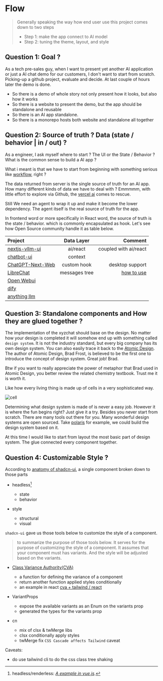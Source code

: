 # Flow

> Generally speaking the way how end user use this project comes down to two steps
>
> - Step 1: make the app connect to AI model
> - Step 2: tuning the theme, layout, and style

## Question 1: Goal ?

As a tech pre-sales guy, when I want to present yet another AI application or just a AI chat demo for our customers, I don't want to start from scratch. Picking-up a github project, evaluate and decide. At last couple of hours later the demo is done.

- So there is a demo of whole story not only present how it looks, but also how it works
- So there is a website to present the demo, but the app should be standalone and reusable
- So there is an AI app standalone.
- So there is a monorepo hosts both website and standalone all together

## Question 2: Source of truth ? Data (state / behavior | in / out) ?

As a engineer, I ask myself where to start ? The UI or the State / Behavior ? What is the common sense to build a AI app ?

What i meant is that we have to start from beginning with something serious like [workflow](https://github.com/open-webui/open-webui/blob/main/docs/README.md), right ?

The data returned from server is the single source of truth for an AI app. How many different kinds of data we have to deal with ? Emmmmm, with little effort to explore via Github, the [vercel ai](https://sdk.vercel.ai/docs/introduction) comes to rescue.

Still We need an agent to wrap it up and make it become the lower dependency. The agent itself is the real source of truth for the app.

In frontend word or more specifically in React word, the source of truth is the state / behavior. which is commonly encapsulated as hook. Let's see how Open Source community handle it as table below.

| Project              | Data Layer | Comment |
| :---------------- | :------: | ----: |
| [nextjs-vllm-ui](https://github.com/yoziru/nextjs-vllm-ui)       |   ai/react   | coupled with ai/react |
| [chatbot-ui](https://github.com/mckaywrigley/chatbot-ui)       |   context   |  |
| [ChatGPT-Next-Web](https://github.com/ChatGPTNextWeb/ChatGPT-Next-Web)       |  custom hook    | desktop support |
| [LibreChat](https://github.com/danny-avila/LibreChat)       |    messages tree  | [how to use](https://www.librechat.ai/docs/local/npm) |
| [Open Webui](https://github.com/open-webui/open-webui3)       |     |  |
| [dify](https://github.com/langgenius/dify)       |     |  |
| [anything llm](https://github.com/Mintplex-Labs/anything-llm)       |     |  |

## Question 3: Standalone components and How they are glued together ?

The implementation of the xyzchat should base on the design.  No matter how your design is completed it will somehow end up with something called `design system`. It is not the industry standard, but every big company has its own design system. You can also easily trace it back to the [Atomic Design](https://atomicdesign.bradfrost.com/table-of-contents/). The author of Atomic Design, Brad Frost, is believed to be the first one to introduce the concept of design system. Great job! Brad.

Btw if you want to really appreciate the power of metaphor that Brad used in Atomic Design, you better review the related chemistry textbook. Trust me it is worth it.

Like how every living thing is made up of cells in a very sophisticated way.

![cell](https://cdn.britannica.com/03/114903-050-502CFE8D/Cutaway-drawing-cell.jpg)

Determining what design system is made of is never a easy job. However it is where the fun begins right?  Just give it a try. Besides you never start from scratch. There are many tools out there for you. Many wonderful design systems are open sourced. Take [polaris](https://polaris.shopify.com/getting-started) for example, we could build the design system based on it.

At this time I would like to start from layout the most basic part of design system. The glue connected every component together.

## Question 4: Customizable Style ?

According to [anatomy of shadcn-ui](https://manupa.dev/blog/anatomy-of-shadcn-ui), a single component broken down to those parts

- headless[^headless/renderless]
  - state
  - behavior

- style
  - structural
  - visual

`shadcn-ui` gave us those tools below to customize the style of a component.

> to summarize the purpose of those tools below. It serves for the purpose of customizing the style of a component. It assumes that your component must has variants. And the style will be adjusted based on the variants.

- [Class Variance Authority(CVA)](https://cva.style/docs)
  - a function for defining the variance of a component
  - return another function applied styles conditionally
  - an example in react [cva + tailwind / react](https://github.com/joe-bell/cva/blob/main/examples/react-with-tailwindcss/src/components/button/button.tsx)

- VariantProps
  - expose the available variants as an Enum on the variants prop
  - generated the types for the variants prop

- cn
  - mix of clsx & twMerge libs
  - clsx
    conditionally apply styles
  - twMerge
    fix `CSS Cascade affects Tailwind` caveat

Caveats:

- do use tailwind cli to do the css class tree shaking

[^headless/renderless]: headless/renderless:
    [*A example in vue.js*](https://codesandbox.io/p/sandbox/renderless-02-component-different-layout-8o2n2?file=%2Fsrc%2FApp.vue).
